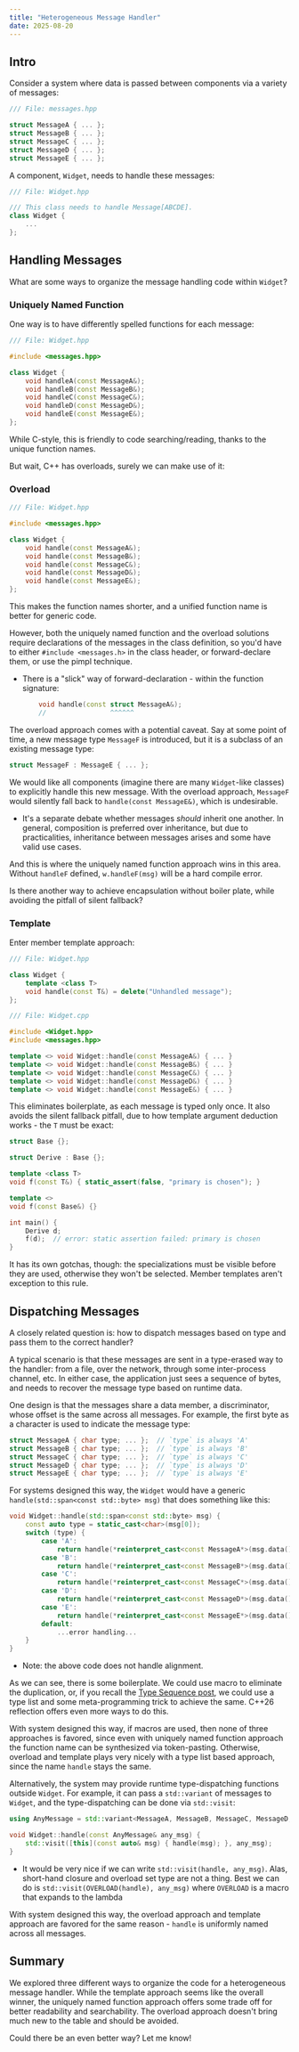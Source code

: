 ```yaml
---
title: "Heterogeneous Message Handler"
date: 2025-08-20
---
```



## Intro

Consider a system where data is passed between components via a variety of messages:

```cpp
/// File: messages.hpp

struct MessageA { ... };
struct MessageB { ... };
struct MessageC { ... };
struct MessageD { ... };
struct MessageE { ... };
```

A component, `Widget`, needs to handle these messages:

```cpp
/// File: Widget.hpp

/// This class needs to handle Message[ABCDE].
class Widget {
    ...
};
```



## Handling Messages

What are some ways to organize the message handling code within `Widget`?



### Uniquely Named Function

One way is to have differently spelled functions for each message:

```cpp
/// File: Widget.hpp

#include <messages.hpp>

class Widget {
    void handleA(const MessageA&);
    void handleB(const MessageB&);
    void handleC(const MessageC&);
    void handleD(const MessageD&);
    void handleE(const MessageE&);
};
```

While C-style, this is friendly to code searching/reading, thanks to the unique function names.

But wait, C++ has overloads, surely we can make use of it:



### Overload

```cpp
/// File: Widget.hpp

#include <messages.hpp>

class Widget {
    void handle(const MessageA&);
    void handle(const MessageB&);
    void handle(const MessageC&);
    void handle(const MessageD&);
    void handle(const MessageE&);
};
```

This makes the function names shorter, and a unified function name is better for generic code.

However, both the uniquely named function and the overload solutions require declarations of the messages in the class definition,
so you'd have to either `#include <messages.h>` in the class header, or forward-declare them, or use the pimpl technique.

- There is a "slick" way of forward-declaration - within the function signature:

    ```cpp
        void handle(const struct MessageA&);
        //                ^^^^^^
    ```

The overload approach comes with a potential caveat. Say at some point of time, a new message type `MessageF` is introduced,
but it is a subclass of an existing message type:

```cpp
struct MessageF : MessageE { ... };
```

We would like all components (imagine there are many `Widget`-like classes) to explicitly handle this new message. With the overload approach, `MessageF` would silently fall back to `handle(const MessageE&)`, which is undesirable.

- It's a separate debate whether messages *should* inherit one another. In general, composition is preferred over inheritance, but due to practicalities, inheritance between messages arises and some have valid use cases.

And this is where the uniquely named function approach wins in this area. Without `handleF` defined, `w.handleF(msg)` will be a hard compile error.

Is there another way to achieve encapsulation without boiler plate, while avoiding the pitfall of silent fallback?



### Template

Enter member template approach:

```cpp
/// File: Widget.hpp

class Widget {
    template <class T>
    void handle(const T&) = delete("Unhandled message");
};
```

```cpp
/// File: Widget.cpp

#include <Widget.hpp>
#include <messages.hpp>

template <> void Widget::handle(const MessageA&) { ... }
template <> void Widget::handle(const MessageB&) { ... }
template <> void Widget::handle(const MessageC&) { ... }
template <> void Widget::handle(const MessageD&) { ... }
template <> void Widget::handle(const MessageE&) { ... }
```

This eliminates boilerplate, as each message is typed only once.
It also avoids the silent fallback pitfall, due to how template argument deduction works - the `T` must be exact:

```cpp
struct Base {};

struct Derive : Base {};

template <class T>
void f(const T&) { static_assert(false, "primary is chosen"); }

template <>
void f(const Base&) {}

int main() {
    Derive d;
    f(d);  // error: static assertion failed: primary is chosen
}
```

It has its own gotchas, though: the specializations must be visible before they are used, otherwise they won't be selected. Member templates aren't exception to this rule.



## Dispatching Messages

A closely related question is: how to dispatch messages based on type and pass them to the correct handler?

A typical scenario is that these messages are sent in a type-erased way to the handler: from a file, over the network, through some inter-process channel, etc. In either case, the application just sees a sequence of bytes, and needs to recover the message type based on runtime data.

One design is that the messages share a data member, a discriminator, whose offset is the same across all messages. For example, the first byte as a character is used to indicate the message type:

```cpp
struct MessageA { char type; ... };  // `type` is always 'A'
struct MessageB { char type; ... };  // `type` is always 'B'
struct MessageC { char type; ... };  // `type` is always 'C'
struct MessageD { char type; ... };  // `type` is always 'D'
struct MessageE { char type; ... };  // `type` is always 'E'
```

For systems designed this way, the `Widget` would have a generic `handle(std::span<const std::byte> msg)` that does something like this:

```cpp
void Widget::handle(std::span<const std::byte> msg) {
    const auto type = static_cast<char>(msg[0]);
    switch (type) {
        case 'A':
            return handle(*reinterpret_cast<const MessageA*>(msg.data()));
        case 'B':
            return handle(*reinterpret_cast<const MessageB*>(msg.data()));
        case 'C':
            return handle(*reinterpret_cast<const MessageC*>(msg.data()));
        case 'D':
            return handle(*reinterpret_cast<const MessageD*>(msg.data()));
        case 'E':
            return handle(*reinterpret_cast<const MessageE*>(msg.data()));
        default:
            ...error handling...
    }
}
```

- Note: the above code does not handle alignment.

As we can see, there is some boilerplate. We could use macro to eliminate the duplication, or, if you recall the [Type Sequence post](https://biowpn.github.io/bioweapon/2023/10/05/type-sequence-factory-pattern.html), we could use a type list and some meta-programming trick to achieve the same. C++26 reflection offers even more ways to do this.

With system designed this way, if macros are used, then none of three approaches is favored, since even with uniquely named function approach the function name can be synthesized via token-pasting. Otherwise, overload and template plays very nicely with a type list based approach, since the name `handle` stays the same.

Alternatively, the system may provide runtime type-dispatching functions outside `Widget`. For example, it can pass a `std::variant` of messages to `Widget`, and the type-dispatching can be done via `std::visit`:

```cpp
using AnyMessage = std::variant<MessageA, MessageB, MessageC, MessageD, MessageE>;

void Widget::handle(const AnyMessage& any_msg) {
    std::visit([this](const auto& msg) { handle(msg); }, any_msg);
}
```

- It would be very nice if we can write `std::visit(handle, any_msg)`. Alas, short-hand closure and overload set type are not a thing. Best we can do is `std::visit(OVERLOAD(handle), any_msg)` where `OVERLOAD` is a macro that expands to the lambda

With system designed this way, the overload approach and template approach are favored for the same reason - `handle` is uniformly named across all messages.



## Summary

We explored three different ways to organize the code for a heterogeneous message handler. While the template approach seems like the overall winner, the uniquely named function approach offers some trade off for better readability and searchability. The overload approach doesn't bring much new to the table and should be avoided.

Could there be an even better way? Let me know!
